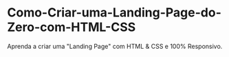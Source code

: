 # Como-Criar-uma-Landing-Page-do-Zero-com-HTML-CSS
Aprenda a criar uma "Landing Page"  com HTML &amp; CSS e 100% Responsivo.
